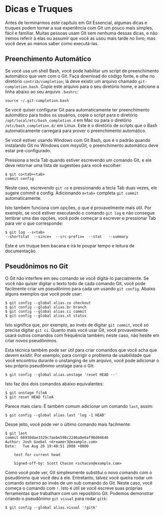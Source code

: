 # Dicas e Truques

Antes de terminarmos este capítulo em Git Essencial, algumas dicas e truques podem tornar a sua experiência com Git um pouco mais simples, fácil e familiar. Muitas pessoas usam Git sem nenhuma dessas dicas, e não iremos referir à elas ou assumir que você as usou mais tarde no livro; mas você deve ao menos saber como executá-las.

## Preenchimento Automático

Se você usa um shell Bash, você pode habilitar um script de preenchimento automático que vem com o Git. Faça download do código fonte, e olhe no diretório `contrib/completion`; lá deve existir um arquivo chamado `git-completion.bash`. Copie este arquivo para o seu diretório home, e adicione a linha abaixo ao seu arquivo `.bashrc`:

    source ~/.git-completion.bash

Se você quiser configurar Git para automaticamente ter preenchimento automático para todos os usuários, copie o script para o diretório `/opt/local/etc/bash_completion.d` em Mac ou para o diretório `/etc/bash_completion.d/` em Linux. Este é o diretório de scripts que o Bash automaticamente carregará para prover o preenchimento automático.

Se você estiver usando Windows com Git Bash, que é o padrão quando instalando Git no Windows com msysGit, o preenchimento automático deve estar pré-configurado.

Pressiona a tecla Tab quando estiver escrevendo um comando Git, e ele deve retornar uma lista de sugestões para você escolher:

    $ git co<tab><tab>
    commit config

Neste caso, escrevendo `git co` e pressionando a tecla Tab duas vezes, ele sugere commit e config. Adicionando `m<tab>` completa `git commit` automaticamente.

Isto também funciona com opções, o que é provavelmente mais útil. Por exemplo, se você estiver executando o comando `git log` e não consegue lembrar uma das opções, você pode começar a escrever e pressionar Tab para ver o que corresponde:

    $ git log --s<tab>
    --shortstat  --since=  --src-prefix=  --stat   --summary

Este é um truque bem bacana e irá te poupar tempo e leitura de documentação.

## Pseudônimos no Git

O Git não interfere em seu comando se você digitá-lo parcialmente. Se você não quiser digitar o texto todo de cada comando Git, você pode facilmente criar um pseudônimo para cada um usando `git config`. Abaixo alguns exemplos que você pode usar:

    $ git config --global alias.co checkout
    $ git config --global alias.br branch
    $ git config --global alias.ci commit
    $ git config --global alias.st status

Isto significa que, por exemplo, ao invés de digitar `git commit`, você só precisa digitar `git ci`. Quanto mais você usar Git, você provavelmente usará outros comandos com frequência também; neste caso, não hesite em criar novos pseudônimos.

Esta técnica também pode ser útil para criar comandos que você acha que devem existir. Por exemplo, para corrigir o problema de usabilidade que você encontrou durante o unstanging de um arquivo, você pode adicionar o seu próprio pseudônimo unstage para o Git:

    $ git config --global alias.unstage 'reset HEAD --'

Isto faz dos dois comandos abaixo equivalentes:

    $ git unstage fileA
    $ git reset HEAD fileA

Parece mais claro. É também comum adicionar um comando `last`, assim:

    $ git config --global alias.last 'log -1 HEAD'

Desse jeito, você pode ver o último comando mais facilmente:

    $ git last
    commit 66938dae3329c7aebe598c2246a8e6af90d04646
    Author: Josh Goebel <dreamer3@example.com>
    Date:   Tue Aug 26 19:48:51 2008 +0800

        test for current head

        Signed-off-by: Scott Chacon <schacon@example.com>

Como você pode ver, Git simplesmente substitui o novo comando com o pseudônimo que você deu à ele. Entretanto, talvez você queira rodar um comando externo ao invés de um sub comando do Git. Neste caso, você começa o comando com `!`. Isto é útil se você escreve suas próprias ferramentas que trabalham com um repositório Git. Podemos demonstrar criando o pseudônimo `git visual` para rodar `gitk`:

    $ git config --global alias.visual '!gitk'
